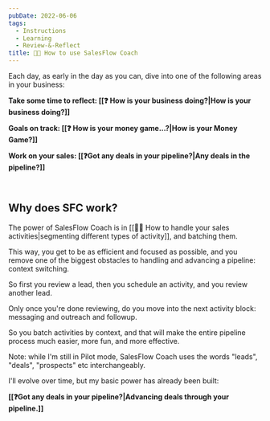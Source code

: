 ```yaml
---
pubDate: 2022-06-06
tags:
  - Instructions
  - Learning
  - Review-&-Reflect
title: 👨‍🎓 How to use SalesFlow Coach
---
```


Each day, as early in the day as you can, dive into one of the following areas in your business:

**Take some time to reflect: [[❓ How is your business doing?|How is your business doing?]]**

**Goals on track: [[❓ How is your money game...?|How is your Money Game?]]**

**Work on your sales: [[❓Got any deals in your pipeline?|Any deals in the pipeline?]]**

<br />

## Why does SFC work?

The power of SalesFlow Coach is in [[👨‍🎓 How to handle your sales activities|segmenting different types of activity]], and batching them.

This way, you get to be as efficient and focused as possible, and you remove one of the biggest obstacles to handling and advancing a pipeline: context switching.

So first you review a lead, then you schedule an activity, and you review another lead.

Only once you're done reviewing, do you move into the next activity block: messaging and outreach and followup.

So you batch activities by context, and that will make the entire pipeline process much easier, more fun, and more effective.

Note: while I'm still in Pilot mode, SalesFlow Coach uses the words "leads", "deals", "prospects" etc interchangeably.

I'll evolve over time, but my basic power has already been built:

**[[❓Got any deals in your pipeline?|Advancing deals through your pipeline.]]**

<!--Register interest here to be notified when new content and training materials are added.
-->

